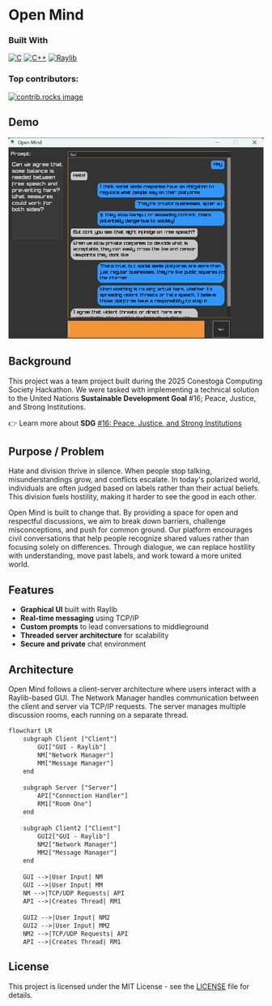 # Open Mind

### Built With

[![C]][C-url] [![C++][C++]][C++-url] [![Raylib][Raylib]][Raylib-url]

### Top contributors:
<a href="https://github.com/Nathancecixx/OpenMind/graphs/contributors">
  <img src="https://contrib.rocks/image?repo=Nathancecixx/OpenMind" alt="contrib.rocks image" />
</a>

## Demo
![Demo Picture](/Demo.png)


## Background
This project was a team project built during the 2025 Conestoga Computing Society Hackathon. We were tasked with implementing a technical solution to the United Nations **Sustainable Development Goal** #16; Peace, Justice, and Strong Institutions.

👉 Learn more about **SDG** [#16: Peace, Justice, and Strong Institutions](https://sdgs.un.org/goals/goal16)

## Purpose / Problem
Hate and division thrive in silence. When people stop talking, misunderstandings grow, and conflicts escalate. In today's polarized world, individuals are often judged based on labels rather than their actual beliefs. This division fuels hostility, making it harder to see the good in each other.

Open Mind is built to change that. By providing a space for open and respectful discussions, we aim to break down barriers, challenge misconceptions, and push for common ground. Our platform encourages civil conversations that help people recognize shared values rather than focusing solely on differences. Through dialogue, we can replace hostility with understanding, move past labels, and work toward a more united world.

## Features
- **Graphical UI** built with Raylib
- **Real-time messaging** using TCP/IP
- **Custom prompts** to lead conversations to middleground
- **Threaded server architecture** for scalability
- **Secure and private** chat environment

## Architecture
Open Mind follows a client-server architecture where users interact with a Raylib-based GUI. The Network Manager handles communication between the client and server via TCP/IP requests. The server manages multiple discussion rooms, each running on a separate thread.

```mermaid
flowchart LR
    subgraph Client ["Client"]
        GUI["GUI - Raylib"]
        NM["Network Manager"]
        MM["Message Manager"]
    end

    subgraph Server ["Server"]
        API["Connection Handler"]
        RM1["Room One"]
    end

    subgraph Client2 ["Client"]
        GUI2["GUI - Raylib"]
        NM2["Network Manager"]
        MM2["Message Manager"]
    end

    GUI -->|User Input| NM
    GUI -->|User Input| MM
    NM -->|TCP/UDP Requests| API
    API -->|Creates Thread| RM1

    GUI2 -->|User Input| NM2
    GUI2 -->|User Input| MM2
    NM2 -->|TCP/UDP Requests| API
    API -->|Creates Thread| RM1

```

## License
This project is licensed under the MIT License - see the [LICENSE](LICENSE) file for details.


[C]: https://img.shields.io/badge/C-00599C?style=for-the-badge&logo=c&logoColor=white  
[C-url]: https://en.wikipedia.org/wiki/C_(programming_language)

[C++]: https://img.shields.io/badge/C++-00599C?style=for-the-badge&logo=c%2B%2B&logoColor=white  
[C++-url]: https://isocpp.org/

[Raylib]: https://img.shields.io/badge/Raylib-000000?style=for-the-badge&logo=raylib&logoColor=white  
[Raylib-url]: https://www.raylib.com/
